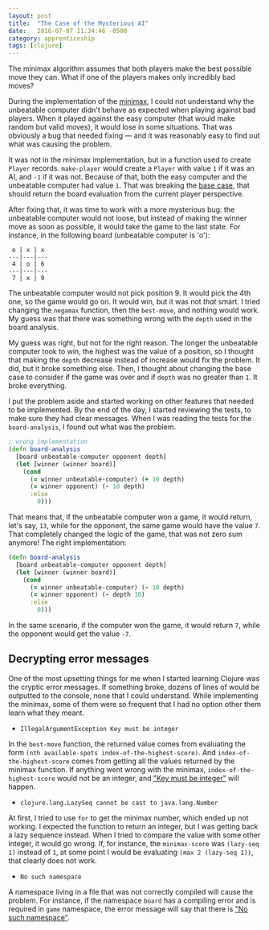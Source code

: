 ```yaml
---
layout: post
title:  "The Case of the Mysterious AI"
date:   2016-07-07 11:34:46 -0500
category: apprenticeship
tags: [clojure]
---
```


The minimax algorithm assumes that both players make the best possible move they can. What if one of the players makes only incredibly bad moves? <!--more-->

During the implementation of the [minimax](http://pwdd.github.io/post/minimax-in-clojure), I could not understand why the unbeatable computer didn't behave as expected when playing against bad players. When it played against the easy computer (that would make random but valid moves), it would lose in some situations. That was obviously a bug that needed fixing &mdash; and it was reasonably easy to find out what was causing the problem.

It was not in the minimax implementation, but in a function used to create `Player` records. `make-player` would create a `Player` with value `1` if it was an AI, and `-1` if it was not. Because of that, both the easy computer and the unbeatable computer had value `1`. That was breaking the [base case](http://pwdd.github.io/post/minimax-in-clojure/#the-base-case), that should return the board evaluation from the current player perspective.

After fixing that, it was time to work with a more mysterious bug: the unbeatable computer would not loose, but instead of making the winner move as soon as possible, it would take the game to the last state. For instance, in the following board (unbeatable computer is 'o'):

```
 o | x | x
---|---|---
 4 | o | 6
---|---|---
 7 | x | 9  
```

The unbeatable computer would not pick position 9. It would pick the 4th one, so the game would go on. It would win, but it was not *that* smart. I tried changing the `negamax` function, then the `best-move`, and nothing would work. My guess was that there was something wrong with the `depth` used in the board analysis.

My guess was right, but not for the right reason. The longer the unbeatable computer took to win, the highest was the value of a position, so I thought that making the `depth` decrease instead of increase would fix the problem. It did, but it broke something else. Then, I thought about changing the base case to consider if the game was over and if `depth` was no greater than `1`. It broke everything.

I put the problem aside and started working on other features that needed to be implemented. By the end of the day, I started reviewing the tests, to make sure they had clear messages. When I was reading the tests for the `board-analysis`, I found out what was the problem.

```clojure
; wrong implementation
(defn board-analysis
  [board unbeatable-computer opponent depth]
  (let [winner (winner board)]
    (cond
      (= winner unbeatable-computer) (+ 10 depth)
      (= winner opponent) (- 10 depth)
      :else
        0)))
```

That means that, if the unbeatable computer won a game, it would return, let's say, `13`, while for the opponent, the same game would have the value `7`. That completely changed the logic of the game, that was not zero sum anymore! The right implementation:

```clojure
(defn board-analysis
  [board unbeatable-computer opponent depth]
  (let [winner (winner board)]
    (cond
      (= winner unbeatable-computer) (- 10 depth)
      (= winner opponent) (- depth 10)
      :else
        0)))
```

In the same scenario, if the computer won the game, it would return `7`, while the opponent would get the value `-7`.

## Decrypting error messages

One of the most upsetting things for me when I started learning Clojure was the cryptic error messages. If something broke, dozens of lines of would be outputted to the console, none that I could understand. While implementing the minimax, some of them were so frequent that I had no option other them learn what they meant.

- `IllegalArgumentException Key must be integer`

In the `best-move` function, the returned value comes from evaluating the form `(nth available-spots index-of-the-highest-score)`. And `index-of-the-highest-score` comes from getting all the values returned by the minimax function. If anything went wrong with the minimax, `index-of-the-highest-score` would not be an integer, and ["Key must be integer"](https://github.com/clojure/clojure/blob/d5708425995e8c83157ad49007ec2f8f43d8eac8/src/jvm/clojure/lang/APersistentVector.java#L289) will happen.

- `clojure.lang.LazySeq cannot be cast to java.lang.Number`

At first, I tried to use `for` to get the minimax number, which ended up not working. I expected the function to return an integer, but I was getting back a lazy sequence instead. When I tried to compare the value with some other integer, it would go wrong. If, for instance, the `minimax-score` was `(lazy-seq 1)` instead of `1`, at some point I would be evaluating `(max 2 (lazy-seq 1))`, that clearly does not work.

- `No such namespace`

A namespace living in a file that was not correctly compiled will cause the problem. For instance, if the namespace `board` has a compiling error and is required in `game` namespace, the error message will say that there is ["No such namespace"](https://github.com/clojure/clojure/blob/e8c72929f9648f99e7914e939602c7bdd7928022/src/jvm/clojure/lang/Compiler.java#L7153).
